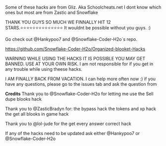 Some of these hacks are from Gliz. Aka Schoolcheats.net I dont know which ones but most are from Zastic and Snowflake

THANK YOU GUYS SO MUCH WE FINNALLY HIT 12 STARS.⭐⭐⭐⭐⭐⭐⭐⭐⭐⭐⭐⭐⭐⭐ It wouldnt be possible without you guys.  :)

Go check out @Hankypoo7 and @Snowflake-Coder-H2o´s repo.  

https://github.com/Snowflake-Coder-H2o/Organized-blooket-Hacks

WARNING WHILE USING THE HACKS IT IS POSSIBLE YOU MAY GET BANNED. USE AT YOUR OWN RISK. 
I am not responsible for if you get in any trouble while using theese hacks.

I AM FINALLY BACK FROM VACATION. I can help more often now :)
if you have any questions, please go to the issues tab and ask the question from

**Credits**
Thank you to @Snowflake-Coder-H2o for letting me use the Sell dupe blooks hack

Thank you to @ZasticBradyn for:
the bypass hack
the tokens and xp hack
the get all blooks in game hack

Thank you to @lol-jude for the get every answer correct hack

If any of the hacks need to be updated ask either @Hankypoo7 or @Snowflake-Coder-H2o
